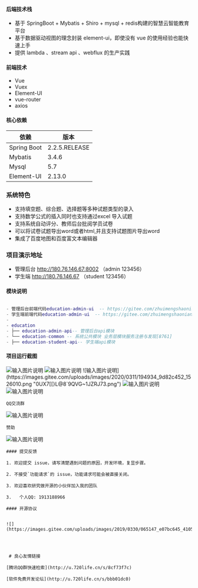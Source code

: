 #### 后端技术栈
   
- 基于 SpringBoot + Mybatis + Shiro + mysql + redis构建的智慧云智能教育平台 
- 基于数据驱动视图的理念封装 element-ui，即使没有 vue 的使用经验也能快速上手  
- 提供 lambda 、stream api 、webflux 的生产实践  

#### 前端技术

- Vue
- Vuex
- Element-UI
- vue-router
- axios 

#### 核心依赖 


依赖 | 版本
---|---
Spring Boot |  2.2.5.RELEASE  
Mybatis | 3.4.6  
Mysql | 5.7
Element-UI | 2.13.0

### 系统特色

- 支持填空题、综合题、选择题等多种试题类型的录入
- 支持数学公式的插入同时也支持通过excel 导入试题
- 支持系统自动评分、教师后台批阅学员试卷
- 可以将试卷试题导出word或者html,并且支持试题图片导出word
- 集成了百度地图和百度富文本编辑器

### 项目演示地址

- 管理后台  http://180.76.146.67:8002 （admin 123456）
- 学生端   http://180.76.146.67 （student 123456）


#### 模块说明

```lua

- 管理后台前端代码education-admin-ui  -- https://gitee.com/zhuimengshaonian/wisdom-education-admin-front
- 学生端前端代码education-admin-ui  -- https://gitee.com/zhuimengshaonian/wisdom-education-front
- 
- education
- ├── education-admin-api-- 管理后台api模块
- └── education-common -- 系统公共模块 业务层模块服务注册与发现[8761]
- ├── education-student-api-- 学生端api模块	
```
#### 项目运行截图 

![输入图片说明](https://images.gitee.com/uploads/images/2020/0311/194825_34662cb0_1526010.png "]06ZXGQ[2~7S3_28H5XZD}9.png")
![输入图片说明](https://images.gitee.com/uploads/images/2020/0311/194921_bd7bc565_1526010.png "_QG(`5{@F690KF[O$ECXBVU.png")
![输入图片说明](https://images.gitee.com/uploads/images/2020/0311/194934_9d82c452_1526010.png "0UX7[[}L@8`9QVG~1JZRJ73.png")
![输入图片说明](https://images.gitee.com/uploads/images/2020/0311/194945_3b2ed607_1526010.png "P67Y6%0X}FR~2$KSG7RZXBO.png")
![输入图片说明](https://images.gitee.com/uploads/images/2020/0311/194953_0584ae6c_1526010.png "VETIX%NRF8V`)12DI0L[2ZP.png")
```
QQ交流群

```
![输入图片说明](https://images.gitee.com/uploads/images/2020/0311/195324_02a1b710_1526010.png "temp_qrcode_share_1072042422.png")
```
赞助
```
![输入图片说明](https://images.gitee.com/uploads/images/2020/0311/195343_65d0cb1e_1526010.jpeg "1583927530267.jpg")
```
#### 提交反馈

1. 欢迎提交 issue，请写清楚遇到问题的原因，开发环境，复显步骤。

2. 不接受`功能请求`的 issue，功能请求可能会被直接关闭。  

3. 欢迎喜欢研究做开源的小伙伴加入我的团队

3.   个人QQ: 1913188966 

#### 开源协议


![](https://images.gitee.com/uploads/images/2019/0330/065147_e07bc645_410595.png)




 # 良心友情链接

[腾讯QQ群快速检索](http://u.720life.cn/s/8cf73f7c)

[软件免费开发论坛](http://u.720life.cn/s/bbb01dc0)